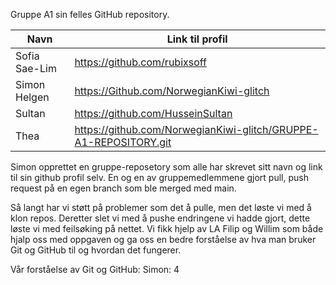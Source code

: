 
Gruppe A1 sin felles GitHub repository.


|Navn|Link til profil|
|---|---|
|Sofia Sae-Lim|https://github.com/rubixsoff|
|Simon Helgen|https://Github.com/NorwegianKiwi-glitch|
|Sultan|https://github.com/HusseinSultan|
|Thea|https://github.com/NorwegianKiwi-glitch/GRUPPE-A1-REPOSITORY.git|

Simon opprettet en gruppe-reposetory som alle har skrevet sitt navn og 
link til sin github profil selv. En og en av gruppemedlemmene gjort 
pull, push request på en egen branch som ble merged med main.

Så langt har vi støtt på problemer som det å pulle, men det løste vi med å klon repos. Deretter slet vi med å pushe endringene vi hadde gjort, dette 
løste vi med feilsøking på nettet. Vi fikk hjelp av LA Filip og Willim 
som både hjalp oss med oppgaven og ga oss en bedre forståelse av hva man 
bruker Git og GitHub til og hvordan det fungerer.

Vår forståelse av Git og GitHub:
Simon: 4
